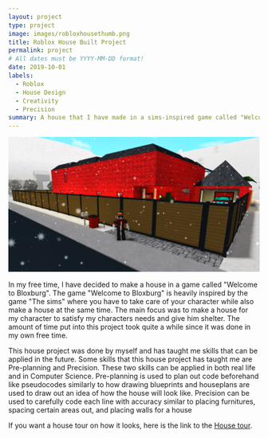 ```yaml
---
layout: project
type: project
image: images/robloxhousethumb.png
title: Roblox House Built Project
permalink: project
# All dates must be YYYY-MM-DD format!
date: 2019-10-01
labels:
  - Roblox
  - House Design
  - Creativity
  - Precision
summary: A house that I have made in a sims-inspired game called "Welcome to Bloxburg". The game itself was not made by me but the house is.
---
```


 <img class="ui image" src="../images/robloxhouse.png">

In my free time, I have decided to make a house in a game called "Welcome to Bloxburg". The game "Welcome to Bloxburg" is heavily inspired by the game "The sims" where you have to take care of your character while also make a house at the same time. The main focus was to make a house for my character to satisfy my characters needs and give him shelter. The amount of time put into this project took quite a while since it was done in my own free time. 

This house project was done by myself and has taught me skills that can be applied in the future. Some skills that this house project has taught me are Pre-planning and Precision. These two skills can be applied in both real life and in Computer Science. Pre-planning is used to plan out code beforehand like pseudocodes similarly to how drawing blueprints and houseplans are used to draw out an idea of how the house will look like. Precision can be used to carefully code each line with accuracy similar to placing furnitures, spacing certain areas out, and placing walls for a house

If you want a house tour on how it looks, here is the link to the [House tour](https://www.youtube.com/watch?v=bUhYZW8EyqE&feature=youtu.be).



